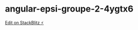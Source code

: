 # angular-epsi-groupe-2-4ygtx6

[Edit on StackBlitz ⚡️](https://stackblitz.com/edit/angular-epsi-groupe-2-4ygtx6)